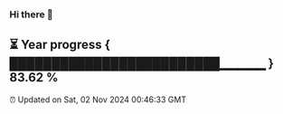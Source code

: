 ### Hi there 👋
⏳ Year progress { █████████████████████████▁▁▁▁▁ } 83.62 %
---
⏰ Updated on Sat, 02 Nov 2024 00:46:33 GMT

